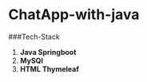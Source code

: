 # ChatApp-with-java

###Tech-Stack
<ol>
  <li><b>Java Springboot</b></li>
  <li><b>MySQl</b></li>
  <li><b>HTML Thymeleaf</b></li>
</ol>
